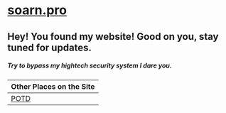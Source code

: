 # [soarn.pro](soarn.pro)

## Hey! You found my website! Good on you, stay tuned for updates.
##### Try to bypass my hightech security system I dare you.

|Other Places on the Site |
| ------------- |
| [POTD](https://www.soarn.pro/POTD) |
